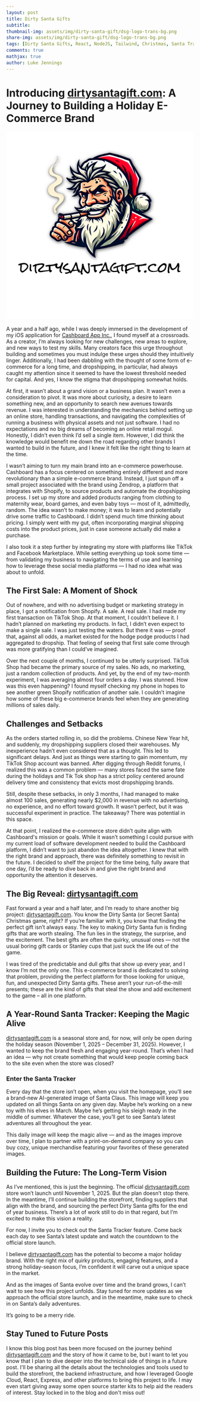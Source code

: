 ```yaml
---
layout: post
title: Dirty Santa Gifts
subtitle: 
thumbnail-img: assets/img/dirty-santa-gift/dsg-logo-trans-bg.png
share-img: assets/img/dirty-santa-gift/dsg-logo-trans-bg.png
tags: [Dirty Santa Gifts, React, NodeJS, Tailwind, Christmas, Santa Tracker, Google Cloud, Cashboard App]
comments: true
mathjax: true
author: Luke Jennings
---
```


# Introducing [dirtysantagift.com](https://dirtysantagift.com): A Journey to Building a Holiday E-Commerce Brand

![Dirty Santa Gift Logo](/assets/img/dirty-santa-gift/dsg-logo-words-white-bg.png)

A year and a half ago, while I was deeply immersed in the development of my iOS application for [Cashboard App Inc.](https://cashboardapp.co), I found myself at a crossroads. As a creator, I’m always looking for new challenges, new areas to explore, and new ways to test my skills. Many creators face this urge throughout building and sometimes you must indulge these urges should they intuitively linger. Additionally, I had been dabbling with the thought of some form of e-commerce for a long time, and dropshipping, in particular, had always caught my attention since it seemed to have the lowest threshold needed for capital. And yes, I know the stigma that dropshipping somewhat holds.

At first, it wasn’t about a grand vision or a business plan. It wasn’t even a consideration to pivot. It was more about curiosity, a desire to learn something new, and an opportunity to search new avenues towards revenue. I was interested in understanding the mechanics behind setting up an online store, handling transactions, and navigating the complexities of running a business with physical assets and not just software. I had no expectations and no big dreams of becoming an online retail mogul. Honestly, I didn’t even think I’d sell a single item. However, I did think the knowledge would benefit me down the road regarding other brands I wanted to build in the future, and I knew it felt like the right thing to learn at the time.

I wasn’t aiming to turn my main brand into an e-commerce powerhouse. Cashboard has a focus centered on something entirely different and more revolutionary than a simple e-commerce brand. Instead, I just spun off a small project associated with the brand using Zendrop, a platform that integrates with Shopify, to source products and automate the dropshipping process. I set up my store and added products ranging from clothing to maternity wear, board games, and even baby toys — most of it, admittedly, random. The idea wasn’t to make money; it was to learn and potentially drive some traffic to Cashboard. I didn’t spend much time thinking about pricing. I simply went with my gut, often incorporating marginal shipping costs into the product prices, just in case someone actually did make a purchase.

I also took it a step further by integrating my store with platforms like TikTok and Facebook Marketplace. While setting everything up took some time — from validating my business to navigating the terms of use and learning how to leverage these social media platforms — I had no idea what was about to unfold.

## The First Sale: A Moment of Shock

Out of nowhere, and with no advertising budget or marketing strategy in place, I got a notification from Shopify. A sale. A real sale. I had made my first transaction on TikTok Shop. At that moment, I couldn’t believe it. I hadn’t planned on marketing my products. In fact, I didn’t even expect to make a single sale. I was just testing the waters. But there it was — proof that, against all odds, a market existed for the hodge podge products I had aggregated to dropship. That feeling of seeing that first sale come through was more gratifying than I could’ve imagined.

Over the next couple of months, I continued to be utterly surprised. TikTok Shop had became the primary source of my sales. No ads, no marketing, just a random collection of products. And yet, by the end of my two-month experiment, I was averaging almost four orders a day. I was stunned. How was this even happening? I found myself checking my phone in hopes to see another green Shopify notification of another sale. I couldn’t imagine how some of these big e-commerce brands feel when they are generating millions of sales daily.

## Challenges and Setbacks

As the orders started rolling in, so did the problems. Chinese New Year hit, and suddenly, my dropshipping suppliers closed their warehouses. My inexperience hadn’t even considered that as a thought. This led to significant delays. And just as things were starting to gain momentum, my TikTok Shop account was banned. After digging through Reddit forums, I realized this was a common problem — many stores faced the same fate during the holidays and Tik Tok shop has a strict policy centered around delivery time and consistency that evicts most dropshipping brands.

Still, despite these setbacks, in only 3 months, I had managed to make almost 100 sales, generating nearly $2,000 in revenue with no advertising, no experience, and no effort toward growth. It wasn’t perfect, but it was successful experiment in practice. The takeaway? There was potential in this space.

At that point, I realized the e-commerce store didn’t quite align with Cashboard's mission or goals. While it wasn’t something I could pursue with my current load of software development needed to build the Cashboard platform, I didn’t want to just abandon the idea altogether. I knew that with the right brand and approach, there was definitely something to revisit in the future. I decided to shelf the project for the time being, fully aware that one day, I’d be ready to dive back in and give the right brand and opportunity the attention it deserves.

## The Big Reveal: [dirtysantagift.com](https://dirtysantagift.com)

Fast forward a year and a half later, and I’m ready to share another big project: [dirtysantagift.com](https://dirtysantagift.com). You know the Dirty Santa (or Secret Santa) Christmas game, right? If you’re familiar with it, you know that finding the perfect gift isn’t always easy. The key to making Dirty Santa fun is finding gifts that are worth stealing. The fun lies in the strategy, the surprise, and the excitement. The best gifts are often the quirky, unusual ones — not the usual boring gift cards or Stanley cups that just suck the life out of the game.

I was tired of the predictable and dull gifts that show up every year, and I know I’m not the only one. This e-commerce brand is dedicated to solving that problem, providing the perfect platform for those looking for unique, fun, and unexpected Dirty Santa gifts. These aren’t your run-of-the-mill presents; these are the kind of gifts that steal the show and add excitement to the game – all in one platform.

## A Year-Round Santa Tracker: Keeping the Magic Alive

[dirtysantagift.com](https://dirtysantagift.com) is a seasonal store and, for now, will only be open during the holiday season (November 1, 2025 – December 31, 2025). However, I wanted to keep the brand fresh and engaging year-round. That’s when I had an idea — why not create something that would keep people coming back to the site even when the store was closed?

### Enter the Santa Tracker

Every day that the store isn’t open, when you visit the homepage, you’ll see a brand-new AI-generated image of Santa Claus. This image will keep you updated on all things Santa on any given day. Maybe he’s working on a new toy with his elves in March. Maybe he’s getting his sleigh ready in the middle of summer. Whatever the case, you’ll get to see Santa’s latest adventures all throughout the year.

This daily image will keep the magic alive — and as the images improve over time, I plan to partner with a print-on-demand company so you can buy cozy, unique merchandise featuring your favorites of these generated images.

## Building the Future: The Long-Term Vision

As I’ve mentioned, this is just the beginning. The official [dirtysantagift.com](https://dirtysantagift.com) store won’t launch until November 1, 2025. But the plan doesn’t stop there. In the meantime, I’ll continue building the storefront, finding suppliers that align with the brand, and sourcing the perfect Dirty Santa gifts for the end of year business. There’s a lot of work still to do in that regard, but I’m excited to make this vision a reality.

For now, I invite you to check out the Santa Tracker feature. Come back each day to see Santa’s latest update and watch the countdown to the official store launch.

I believe [dirtysantagift.com](https://dirtysantagift.com) has the potential to become a major holiday brand. With the right mix of quirky products, engaging features, and a strong holiday-season focus, I’m confident it will carve out a unique space in the market.

And as the images of Santa evolve over time and the brand grows, I can’t wait to see how this project unfolds. Stay tuned for more updates as we approach the official store launch, and in the meantime, make sure to check in on Santa’s daily adventures.

It’s going to be a merry ride.

## Stay Tuned to Future Posts

I know this blog post has been more focused on the journey behind [dirtysantagift.com](https://dirtysantagift.com) and the story of how it came to be, but I want to let you know that I plan to dive deeper into the technical side of things in a future post. I'll be sharing all the details about the technologies and tools used to build the storefront, the backend infrastructure, and how I leveraged Google Cloud, React, Express, and other platforms to bring this project to life. I may even start giving away some open source starter kits to help aid the readers of interest. Stay locked in to the blog and don't miss out!

